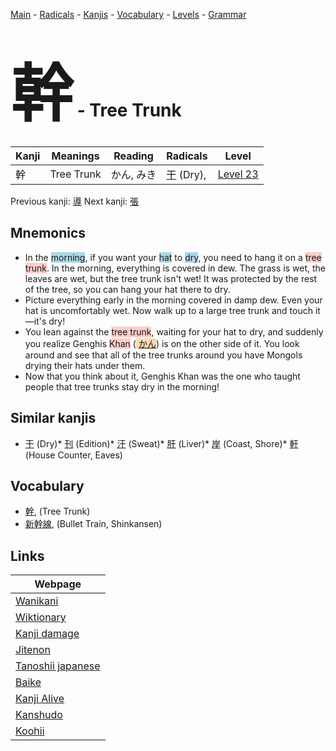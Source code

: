 <style> bigfont {font-size: 100px}</style>
[Main](../README.md) -
[Radicals](../radicals.md) -
[Kanjis](../kanjis.md) -
[Vocabulary](../vocabulary.md) -
[Levels](../levels.md) -
[Grammar](../grammar.md)
# <bigfont> 幹</bigfont> - Tree Trunk 

| Kanji | Meanings | Reading | Radicals | Level |
| --- | --- | --- | --- | --- |
| 幹 | Tree Trunk | かん, みき | [干](../radicals/干.md) (Dry),  | [Level 23](../levels/wk_level23.md) |

Previous kanji: [導](導.md) Next kanji: [張](張.md) 

## Mnemonics
 * In the <span style="background-color:#ADD8E6"> morning</span>, if you want your <span style="background-color:#ADD8E6"> hat</span> to <span style="background-color:#ADD8E6"> dry</span>, you need to hang it on a <span style="background-color:#ffcccb"> tree trunk</span>. In the morning, everything is covered in dew. The grass is wet, the leaves are wet, but the tree trunk isn't wet! It was protected by the rest of the tree, so you can hang your hat there to dry.
* Picture everything early in the morning covered in damp dew. Even your hat is uncomfortably wet. Now walk up to a large tree trunk and touch it—it's dry!
* You lean against the <span style="background-color:#ffcccb"> tree trunk</span>, waiting for your hat to dry, and suddenly you realize Genghis <span style="background-color:#ffcccb"> Khan</span> (<span style="background-color:#fed8b1"> [かん](https://jisho.org/search/かん)</span>) is on the other side of it. You look around and see that all of the tree trunks around you have Mongols drying their hats under them.
* Now that you think about it, Genghis Khan was the one who taught people that tree trunks stay dry in the morning!


## Similar kanjis
 * [干](干.md) (Dry)* [刊](刊.md) (Edition)* [汗](汗.md) (Sweat)* [肝](肝.md) (Liver)* [岸](岸.md) (Coast, Shore)* [軒](軒.md) (House Counter, Eaves)


## Vocabulary
 * [幹](../vocabulary/幹.md), (Tree Trunk)
* [新幹線](../vocabulary/幹.md), (Bullet Train, Shinkansen)



## Links 

| Webpage |
| --- |
| [Wanikani          ](https://www.wanikani.com/kanji/幹) |
| [Wiktionary        ](https://en.wiktionary.org/wiki/幹) |
| [Kanji damage      ](http://www.kanjidamage.com/kanji/search?utf8=✓&q=幹) |
| [Jitenon           ](https://jitenon.com/kanji/幹) |
| [Tanoshii japanese ](https://www.tanoshiijapanese.com/dictionary/kanji.cfm?k=幹) |
| [Baike             ](https://baike.baidu.com/item/幹) |
| [Kanji Alive       ](https://app.kanjialive.com/幹) |
| [Kanshudo          ](https://www.kanshudo.com/searchmn?q=幹) |
| [Koohii            ](https://kanji.koohii.com/study/kanji/幹) |
